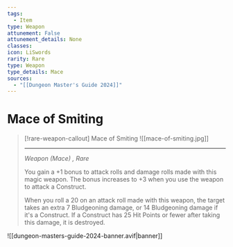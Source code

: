 ```yaml
---
tags:
  - Item
type: Weapon
attunement: False
attunement_details: None
classes:
icon: LiSwords
rarity: Rare
type: Weapon
type_details: Mace
sources: 
  - "[[Dungeon Master's Guide 2024]]"
---
```

# Mace of Smiting
>[!rare-weapon-callout] Mace of Smiting
>![[mace-of-smiting.jpg]]
>
>- - -
>_Weapon (Mace) , Rare_
>
>You gain a +1 bonus to attack rolls and damage rolls made with this magic weapon. The bonus increases to +3 when you use the weapon to attack a Construct.
>
>When you roll a 20 on an attack roll made with this weapon, the target takes an extra 7 Bludgeoning damage, or 14 Bludgeoning damage if it's a Construct. If a Construct has 25 Hit Points or fewer after taking this damage, it is destroyed.
>


![[dungeon-masters-guide-2024-banner.avif|banner]]